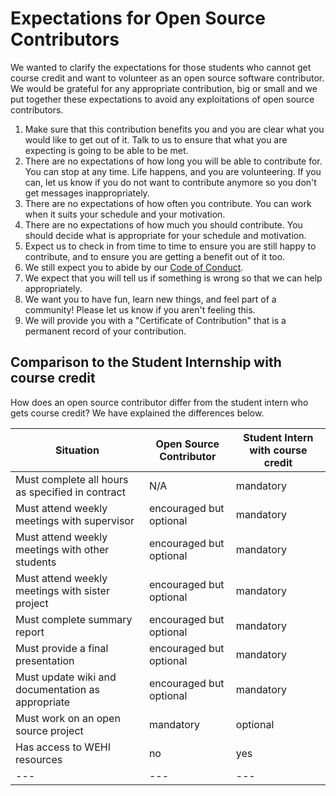 # Expectations for Open Source Contributors

We wanted to clarify the expectations for those students who cannot get course credit and want to volunteer as an open source software contributor. We would be grateful for any appropriate contribution, big or small and we put together these expectations to avoid any exploitations of open source contributors.

1. Make sure that this contribution benefits you and you are clear what you would like to get out of it. Talk to us to ensure that what you are expecting is going to be able to be met. 
2. There are no expectations of how long you will be able to contribute for. You can stop at any time. Life happens, and you are volunteering. If you can, let us know if you do not want to contribute anymore so you don't get messages inappropriately.
3. There are no expectations of how often you contribute. You can work when it suits your schedule and your motivation.
4. There are no expectations of how much you should contribute. You should decide what is appropriate for your schedule and motivation.
5. Expect us to check in from time to time to ensure you are still happy to contribute, and to ensure you are getting a benefit out of it too.
6. We still expect you to abide by our [Code of Conduct](https://wehi-researchcomputing.github.io/code-of-conduct).
7. We expect that you will tell us if something is wrong so that we can help appropriately.
8. We want you to have fun, learn new things, and feel part of a community! Please let us know if you aren't feeling this.
9. We will provide you with a "Certificate of Contribution" that is a permanent record of your contribution.

## Comparison to the Student Internship with course credit

How does an open source contributor differ from the student intern who gets course credit? We have explained the differences below. 

| Situation | Open Source Contributor | Student Intern with course credit |
| --- | --- | --- |
| Must complete all hours as specified in contract | N/A | mandatory |
| Must attend weekly meetings with supervisor | encouraged but optional | mandatory |
| Must attend weekly meetings with other students | encouraged but optional | mandatory |
| Must attend weekly meetings with sister project | encouraged but optional | mandatory |
| Must complete summary report | encouraged but optional | mandatory |
| Must provide a final presentation | encouraged but optional | mandatory |
| Must update wiki and documentation as appropriate | encouraged but optional | mandatory |
| Must work on an open source project | mandatory | optional |
| Has access to WEHI resources | no | yes |
| --- | --- | --- |


